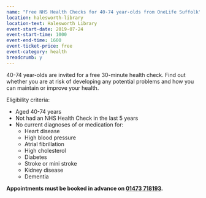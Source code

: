```yaml
---
name: "Free NHS Health Checks for 40-74 year-olds from OneLife Suffolk"
location: halesworth-library
location-text: Halesworth Library
event-start-date: 2019-07-24
event-start-time: 1000
event-end-time: 1600
event-ticket-price: free
event-category: health
breadcrumb: y
---
```


40-74 year-olds are invited for a free 30-minute health check. Find out whether you are at risk of developing any potential problems and how you can maintain or improve your health.

Eligibility criteria:

* Aged 40-74 years
* Not had an NHS Health Check in the last 5 years
* No current diagnoses of or medication for:
    * Heart disease
    * High blood pressure
    * Atrial fibrillation
    * High cholesterol
    * Diabetes
    * Stroke or mini stroke
    * Kidney disease
    * Dementia

**Appointments must be booked in advance on [01473 718193](tel:01473718193).**
